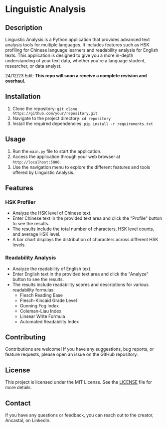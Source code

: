 # Linguistic Analysis

## Description

Linguistic Analysis is a Python application that provides advanced text 
analysis tools for multiple languages. It includes features such as HSK 
profiling for Chinese language learners and readability analysis for 
English texts. This application is designed to give you a more in-depth 
understanding of your text data, whether you're a language student, 
researcher, or data analyst.

24/12/23 Edit: **This repo will soon a receive a complete revision and overhaul.**

## Installation

1. Clone the repository: `git clone 
https://github.com/your/repository.git`
2. Navigate to the project directory: `cd repository`
3. Install the required dependencies: `pip install -r requirements.txt`

## Usage

1. Run the `main.py` file to start the application.
2. Access the application through your web browser at 
`http://localhost:5000`.
3. Use the navigation menu to explore the different features and tools 
offered by Linguistic Analysis.

## Features

### HSK Profiler

- Analyze the HSK level of Chinese text.
- Enter Chinese text in the provided text area and click the "Profile" 
button to see the results.
- The results include the total number of characters, HSK level counts, 
and average HSK level.
- A bar chart displays the distribution of characters across different HSK 
levels.

### Readability Analysis

- Analyze the readability of English text.
- Enter English text in the provided text area and click the "Analyze" 
button to see the results.
- The results include readability scores and descriptions for various 
readability formulas:
  - Flesch Reading Ease
  - Flesch-Kincaid Grade Level
  - Gunning Fog Index
  - Coleman-Liau Index
  - Linsear Write Formula
  - Automated Readability Index

## Contributing

Contributions are welcome! If you have any suggestions, bug reports, or 
feature requests, please open an issue on the GitHub repository.

## License

This project is licensed under the MIT License. See the [LICENSE](LICENSE) 
file for more details.

## Contact
If you have any questions or feedback, you can reach out to the creator, 
Ancastal, on LinkedIn.


